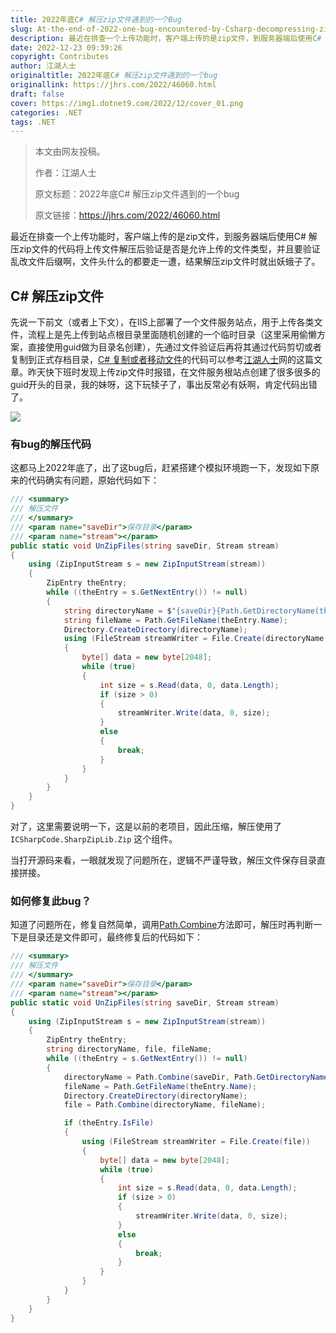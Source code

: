 ```yaml
---
title: 2022年底C# 解压zip文件遇到的一个Bug
slug: At-the-end-of-2022-one-bug-encountered-by-Csharp-decompressing-zip-files
description: 最近在排查一个上传功能时，客户端上传的是zip文件，到服务器端后使用C# 解压zip文件的代码将上传文件解压后验证是否是允许上传的文件类型，并且要验证乱改文件后缀啊，文件头什么的都要走一遭，结果解压zip文件时就出妖蛾子了。
date: 2022-12-23 09:39:26
copyright: Contributes
author: 江湖人士
originaltitle: 2022年底C# 解压zip文件遇到的一个bug
originallink: https://jhrs.com/2022/46060.html
draft: false
cover: https://img1.dotnet9.com/2022/12/cover_01.png
categories: .NET
tags: .NET
---
```


> 本文由网友投稿。
>
> 作者：江湖人士
>
> 原文标题：2022年底C# 解压zip文件遇到的一个bug
>
> 原文链接：https://jhrs.com/2022/46060.html


最近在排查一个上传功能时，客户端上传的是zip文件，到服务器端后使用C# 解压zip文件的代码将上传文件解压后验证是否是允许上传的文件类型，并且要验证乱改文件后缀啊，文件头什么的都要走一遭，结果解压zip文件时就出妖蛾子了。

## C# 解压zip文件

先说一下前文（或者上下文），在IIS上部署了一个文件服务站点，用于上传各类文件，流程上是先上传到站点根目录里面随机创建的一个临时目录（这里采用偷懒方案，直接使用guid做为目录名创建），先通过文件验证后再将其通过代码剪切或者复制到正式存档目录，[C# 复制或者移动文件](https://jhrs.com/2022/45307.html)的代码可以参考[江湖人士](https://jhrs.com/)网的这篇文章。昨天快下班时发现上传zip文件时报错，在文件服务根站点创建了很多很多的guid开头的目录，我的妹呀，这下玩犊子了，事出反常必有妖啊，肯定代码出错了。

![](https://img1.dotnet9.com/2022/12/0101.png)

### 有bug的解压代码

这都马上2022年底了，出了这bug后，赶紧搭建个模拟环境跑一下，发现如下原来的代码确实有问题，原始代码如下：

```csharp
/// <summary>
/// 解压文件
/// </summary>
/// <param name="saveDir">保存目录</param>
/// <param name="stream"></param>
public static void UnZipFiles(string saveDir, Stream stream)
{
    using (ZipInputStream s = new ZipInputStream(stream))
    {
        ZipEntry theEntry;
        while ((theEntry = s.GetNextEntry()) != null)
        {
            string directoryName = $"{saveDir}{Path.GetDirectoryName(theEntry.Name)}\\";
            string fileName = Path.GetFileName(theEntry.Name);
            Directory.CreateDirectory(directoryName);
            using (FileStream streamWriter = File.Create(directoryName + fileName))
            {
                byte[] data = new byte[2048];
                while (true)
                {
                    int size = s.Read(data, 0, data.Length);
                    if (size > 0)
                    {
                        streamWriter.Write(data, 0, size);
                    }
                    else
                    {
                        break;
                    }
                }
            }
        }
    }
}
```
       
对了，这里需要说明一下，这是以前的老项目，因此压缩，解压使用了 `ICSharpCode.SharpZipLib.Zip` 这个组件。

当打开源码来看，一眼就发现了问题所在，逻辑不严谨导致，解压文件保存目录直接拼接。

### 如何修复此bug？

知道了问题所在，修复自然简单，调用[Path.Combine](https://learn.microsoft.com/zh-cn/dotnet/api/system.io.path.combine?view=net-7.0)方法即可，解压时再判断一下是目录还是文件即可，最终修复后的代码如下：

```csharp
/// <summary>
/// 解压文件
/// </summary>
/// <param name="saveDir">保存目录</param>
/// <param name="stream"></param>
public static void UnZipFiles(string saveDir, Stream stream)
{
    using (ZipInputStream s = new ZipInputStream(stream))
    {
        ZipEntry theEntry;
        string directoryName, file, fileName;
        while ((theEntry = s.GetNextEntry()) != null)
        {
            directoryName = Path.Combine(saveDir, Path.GetDirectoryName(theEntry.Name));
            fileName = Path.GetFileName(theEntry.Name);
            Directory.CreateDirectory(directoryName);
            file = Path.Combine(directoryName, fileName);

            if (theEntry.IsFile)
            {
                using (FileStream streamWriter = File.Create(file))
                {
                    byte[] data = new byte[2048];
                    while (true)
                    {
                        int size = s.Read(data, 0, data.Length);
                        if (size > 0)
                        {
                            streamWriter.Write(data, 0, size);
                        }
                        else
                        {
                            break;
                        }
                    }
                }
            }
        }
    }
}
```